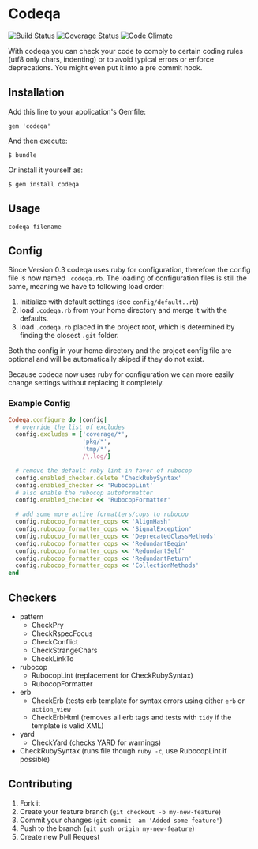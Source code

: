 # Codeqa

[![Build Status](https://travis-ci.org/experteer/codeqa.svg?branch=master)](https://travis-ci.org/experteer/codeqa)
[![Coverage Status](https://img.shields.io/coveralls/experteer/codeqa.svg)](https://coveralls.io/r/experteer/codeqa)
[![Code Climate](https://codeclimate.com/github/experteer/codeqa/badges/gpa.svg)](https://codeclimate.com/github/experteer/codeqa)

With codeqa you can check your code to comply to certain coding rules (utf8 only chars, indenting) or to avoid typical errors or
enforce deprecations. You might even put it into a pre commit hook.

## Installation

Add this line to your application's Gemfile:

    gem 'codeqa'

And then execute:

    $ bundle

Or install it yourself as:

    $ gem install codeqa

## Usage

    codeqa filename


## Config

Since Version 0.3 codeqa uses ruby for configuration, therefore the config file
is now named `.codeqa.rb`. The loading of configuration files is still the same,
meaning we have to following load order:

1. Initialize with default settings (see `config/default..rb`)
2. load `.codeqa.rb` from your home directory and merge it with the defaults.
3. load `.codeqa.rb` placed in the project root, which is determined by finding
  the closest `.git` folder.

Both the config in your home directory and the project config file are optional
and will be automatically skiped if they do not exist.

Because codeqa now uses ruby for configuration we can more easily change settings
without replacing it completely.

### Example Config

```ruby
Codeqa.configure do |config|
  # override the list of excludes
  config.excludes = ['coverage/*',
                     'pkg/*',
                     'tmp/*',
                     /\.log/]

  # remove the default ruby lint in favor of rubocop
  config.enabled_checker.delete 'CheckRubySyntax'
  config.enabled_checker << 'RubocopLint'
  # also enable the rubocop autoformatter
  config.enabled_checker << 'RubocopFormatter'

  # add some more active formatters/cops to rubocop
  config.rubocop_formatter_cops << 'AlignHash'
  config.rubocop_formatter_cops << 'SignalException'
  config.rubocop_formatter_cops << 'DeprecatedClassMethods'
  config.rubocop_formatter_cops << 'RedundantBegin'
  config.rubocop_formatter_cops << 'RedundantSelf'
  config.rubocop_formatter_cops << 'RedundantReturn'
  config.rubocop_formatter_cops << 'CollectionMethods'
end
```

## Checkers

- pattern
  - CheckPry
  - CheckRspecFocus
  - CheckConflict
  - CheckStrangeChars
  - CheckLinkTo
- rubocop
  - RubocopLint (replacement for CheckRubySyntax)
  - RubocopFormatter
- erb
  - CheckErb (tests erb template for syntax errors using either `erb` or `action_view`
  - CheckErbHtml (removes all erb tags and tests with `tidy` if the template is valid XML)
- yard
  - CheckYard (checks YARD for warnings)
- CheckRubySyntax (runs file though `ruby -c`, use RubocopLint if possible)

## Contributing

1. Fork it
2. Create your feature branch (`git checkout -b my-new-feature`)
3. Commit your changes (`git commit -am 'Added some feature'`)
4. Push to the branch (`git push origin my-new-feature`)
5. Create new Pull Request
